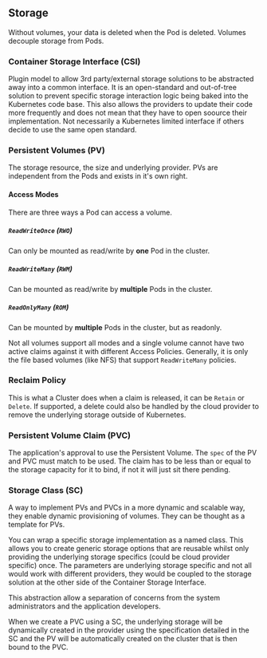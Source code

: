 ## Storage

Without volumes, your data is deleted when the Pod is deleted. Volumes decouple storage from Pods.

### Container Storage Interface (CSI)

Plugin model to allow 3rd party/external storage solutions to be abstracted away into a common interface. It is an open-standard and out-of-tree solution to prevent specific storage interaction logic being baked into the Kubernetes code base. This also allows the providers to update their code more frequently and does not mean that they have to open soource their implementation. Not necessarily a Kubernetes limited interface if others decide to use the same open standard.

### Persistent Volumes (PV)

The storage resource, the size and underlying provider. PVs are independent from the Pods and exists in it's own right.

#### Access Modes

There are three ways a Pod can access a volume.

##### `ReadWriteOnce` (`RWO`)

Can only be mounted as read/write by **one** Pod in the cluster.

##### `ReadWriteMany` (`RWM`)

Can be mounted as read/write by **multiple** Pods in the cluster.

##### `ReadOnlyMany` (`ROM`)

Can be mounted by **multiple** Pods in the cluster, but as readonly.

Not all volumes support all modes and a single volume cannot have two active claims against it with different Access Policies. Generally, it is only the file based volumes (like NFS) that support `ReadWriteMany` policies.

### Reclaim Policy

This is what a Cluster does when a claim is released, it can be `Retain` or `Delete`. If supported, a delete could also be handled by the cloud provider to remove the underlying storage outside of Kubernetes.

### Persistent Volume Claim (PVC)

The application's approval to use the Persistent Volume. The `spec` of the PV and PVC must match to be used. The claim has to be less than or equal to the storage capacity for it to bind, if not it will just sit there pending.

### Storage Class (SC)

A way to implement PVs and PVCs in a more dynamic and scalable way, they enable dynamic provisioning of volumes. They can be thought as a template for PVs.

You can wrap a specific storage implementation as a named class. This allows you to create generic storage options that are reusable whilst only providing the underlying storage specifics (could be cloud provider specific) once. The parameters are underlying storage specific and not all would work with different providers, they would be coupled to the storage solution at the other side of the Container Storage Interface.

This abstraction allow a separation of concerns from the system administrators and the application developers.

When we create a PVC using a SC, the underlying storage will be dynamically created in the provider using the specification detailed in the SC and the PV will be automatically created on the cluster that is then bound to the PVC.
